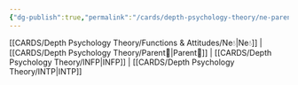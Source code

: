 ```yaml
---
{"dg-publish":true,"permalink":"/cards/depth-psychology-theory/ne-parent/","created":"2023-01-05T15:01:58.062+01:00","updated":"2023-04-23T13:31:43.198+02:00"}
---
```


[[CARDS/Depth Psychology Theory/Functions & Attitudes/Ne💧\|Ne💧]] | [[CARDS/Depth Psychology Theory/Parent🤨\|Parent🤨]] | [[CARDS/Depth Psychology Theory/INFP\|INFP]]  | [[CARDS/Depth Psychology Theory/INTP\|INTP]]

